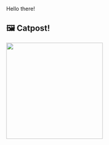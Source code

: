 Hello there!



## 🖼️ Catpost!

<sub>
    <img src="https://cdn2.thecatapi.com/images/14k.gif" height="256">
</sub>

